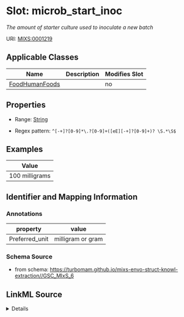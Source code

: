 # Slot: microb_start_inoc


_The amount of starter culture used to inoculate a new batch_



URI: [MIXS:0001219](https://w3id.org/mixs/0001219)



<!-- no inheritance hierarchy -->




## Applicable Classes

| Name | Description | Modifies Slot |
| --- | --- | --- |
[FoodHumanFoods](FoodHumanFoods.md) |  |  no  |







## Properties

* Range: [String](String.md)

* Regex pattern: `^[-+]?[0-9]*\.?[0-9]+([eE][-+]?[0-9]+)? \S.*\S$`






## Examples

| Value |
| --- |
| 100 milligrams |

## Identifier and Mapping Information





### Annotations

| property | value |
| --- | --- |
| Preferred_unit | milligram or gram |



### Schema Source


* from schema: https://turbomam.github.io/mixs-envo-struct-knowl-extraction//GSC_MIxS_6




## LinkML Source

<details>
```yaml
name: microb_start_inoc
annotations:
  Preferred_unit:
    tag: Preferred_unit
    value: milligram or gram
description: The amount of starter culture used to inoculate a new batch
title: microbial starter inoculation
notes:
- microbial
examples:
- value: 100 milligrams
from_schema: https://turbomam.github.io/mixs-envo-struct-knowl-extraction//GSC_MIxS_6
rank: 1000
slot_uri: MIXS:0001219
multivalued: false
alias: microb_start_inoc
domain_of:
- FoodHumanFoods
range: string
required: false
recommended: false
pattern: ^[-+]?[0-9]*\.?[0-9]+([eE][-+]?[0-9]+)? \S.*\S$

```
</details>